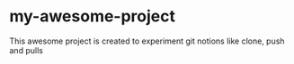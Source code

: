 # my-awesome-project
This awesome project is created to experiment git notions like clone, push and pulls
